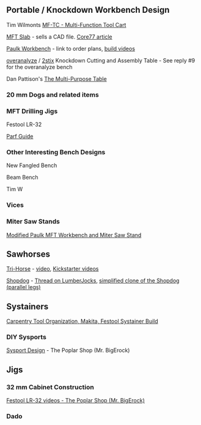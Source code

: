## Portable / Knockdown Workbench Design

Tim Wilmonts [MF-TC - Multi-Function Tool Cart](https://benchworks.be/en/projects/mf-tc-multifunction-tool-cart/)

[MFT Slab](http://www.multifunctionslab.com) - sells a CAD file. [Core77 article](https://www.core77.com/posts/66171/Multifunction-Slab-Work-Table)

[Paulk Workbench](http://www.paulkhomes.com/order-plans.html) - link to order plans, [build videos](https://www.youtube.com/watch?v=KnNi6Tpp-ac&list=PLB1ATCukiUGRpTw3dlQFSk8uOmIEP3BJ1)

[overanalyze](http://festoolownersgroup.com/workshops-and-mobile-vehicle-based-shops/design-ideas-needed-for-shop-based-4x8-ft-cutting-assembly-table/) / [2stix](http://festoolownersgroup.com/workshops-and-mobile-vehicle-based-shops/i-designed-and-built-a-portable-mft-style-workbench/) Knockdown Cutting and Assembly Table - See reply #9 for the overanalyze bench

Dan Pattison's [The Multi-Purpose Table](http://multipurposetable.blogspot.com/2015/03/what-is-multi-purpose-table.html)

### 20 mm Dogs and related items

### MFT Drilling Jigs

Festool LR-32

[Parf Guide]()

### Other Interesting Bench Designs

New Fangled Bench

Beam Bench

Tim W

### Vices

### Miter Saw Stands

[Modified Paulk MFT Workbench and Miter Saw Stand](http://festoolownersgroup.com/festool-jigs-tool-enhancements/modified-paulk-mft-workbench-and-miter-saw-stand/)

## Sawhorses

[Tri-Horse](http://lumberjocks.com/projects/96307) - [video](https://www.youtube.com/watch?v=kpJcG8J1-bs), [Kickstarter videos](https://www.youtube.com/watch?v=zD3bWB2s5Lk)

[Shopdog](http://www.woodshopdude.com/index.html) - [Thread on LumberJocks](http://lumberjocks.com/projects/16736), [simplified clone of the Shopdog (parallel legs)](https://www.ehow.com/how_5498679_make-folding-sawhorse.html)

## Systainers

[Carpentry Tool Organization, Makita, Festool Systainer Build](https://www.youtube.com/watch?v=LHMyhuZo2a0)

### DIY Sysports

[Sysport Design](https://www.youtube.com/watch?v=ijrgA5M2Xls) - The Poplar Shop (Mr. BigErock)

## Jigs

### 32 mm Cabinet Construction

[Festool LR-32 videos - The Poplar Shop (Mr. BigErock)](https://www.youtube.com/playlist?list=PLWQ1DAMaquDjTtCUIELBfVrNtocbQPXsy)

### Dado
